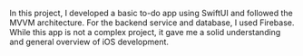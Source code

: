 In this project, I developed a basic to-do app using SwiftUI and followed the MVVM architecture. 
For the backend service and database, I used Firebase. 
While this app is not a complex project, it gave me a solid understanding and general overview of iOS development.
